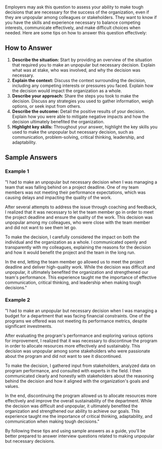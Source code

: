 
Employers may ask this question to assess your ability to make tough decisions that are necessary for the success of the organization, even if they are unpopular among colleagues or stakeholders. They want to know if you have the skills and experience necessary to balance competing interests, communicate effectively, and make difficult choices when needed. Here are some tips on how to answer this question effectively:

How to Answer
-------------

1. **Describe the situation:** Start by providing an overview of the situation that required you to make an unpopular but necessary decision. Explain what was at stake, who was involved, and why the decision was necessary.
2. **Explain the context:** Discuss the context surrounding the decision, including any competing interests or pressures you faced. Explain how the decision would impact the organization as a whole.
3. **Describe your approach:** Share the steps you took to make the decision. Discuss any strategies you used to gather information, weigh options, or seek input from others.
4. **Describe the outcome:** Detail the positive results of your decision. Explain how you were able to mitigate negative impacts and how the decision ultimately benefited the organization.
5. **Highlight key skills:** Throughout your answer, highlight the key skills you used to make the unpopular but necessary decision, such as communication, problem-solving, critical thinking, leadership, and adaptability.

Sample Answers
--------------

### Example 1

"I had to make an unpopular but necessary decision when I was managing a team that was falling behind on a project deadline. One of my team members was not meeting their performance expectations, which was causing delays and impacting the quality of the work.

After several attempts to address the issue through coaching and feedback, I realized that it was necessary to let the team member go in order to meet the project deadline and ensure the quality of the work. This decision was unpopular among my colleagues, who were close with the team member and did not want to see them let go.

To make the decision, I carefully considered the impact on both the individual and the organization as a whole. I communicated openly and transparently with my colleagues, explaining the reasons for the decision and how it would benefit the project and the team in the long run.

In the end, letting the team member go allowed us to meet the project deadline and deliver high-quality work. While the decision was difficult and unpopular, it ultimately benefited the organization and strengthened our team's performance. This experience taught me the importance of effective communication, critical thinking, and leadership when making tough decisions."

### Example 2

"I had to make an unpopular but necessary decision when I was managing a budget for a department that was facing financial constraints. One of the programs we offered was not meeting its performance metrics, despite significant investments.

After evaluating the program's performance and exploring various options for improvement, I realized that it was necessary to discontinue the program in order to allocate resources more effectively and sustainably. This decision was unpopular among some stakeholders who were passionate about the program and did not want to see it discontinued.

To make the decision, I gathered input from stakeholders, analyzed data on program performance, and consulted with experts in the field. I then communicated clearly and honestly with stakeholders about the reasoning behind the decision and how it aligned with the organization's goals and values.

In the end, discontinuing the program allowed us to allocate resources more effectively and improve the overall sustainability of the department. While the decision was difficult and unpopular, it ultimately benefited the organization and strengthened our ability to achieve our goals. This experience taught me the importance of critical thinking, adaptability, and communication when making tough decisions."

By following these tips and using sample answers as a guide, you'll be better prepared to answer interview questions related to making unpopular but necessary decisions.
